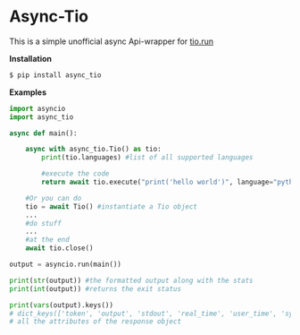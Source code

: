 # Async-Tio
This is a simple unofficial async Api-wrapper for [tio.run](https://tio.run/#)

**Installation**
```bash
$ pip install async_tio
```

**Examples**
```py
import asyncio
import async_tio

async def main():

    async with async_tio.Tio() as tio:
        print(tio.languages) #list of all supported languages

        #execute the code
        return await tio.execute("print('hello world')", language="python3")

    #Or you can do
    tio = await Tio() #instantiate a Tio object
    ...
    #do stuff
    ...
    #at the end
    await tio.close()

output = asyncio.run(main())

print(str(output)) #the formatted output along with the stats
print(int(output)) #returns the exit status

print(vars(output).keys())
# dict_keys(['token', 'output', 'stdout', 'real_time', 'user_time', 'sys_time', 'cpu_usage', 'exit_status'])
# all the attributes of the response object
```
